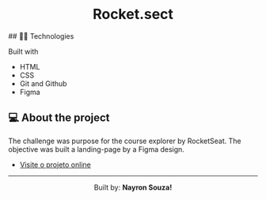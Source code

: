 <br>

<h1 align="center"> Rocket.sect</h1>
## 👨‍💻 Technologies

Built with

- HTML
- CSS
- Git and Github
- Figma

## 💻 About the project

The challenge was purpose for the course explorer by RocketSeat. The objective was built a landing-page by a Figma design.


- [Visite o projeto online](https://guiogigo.github.io/Rocketseat-Desafio-Rocketsect/)

-----
<p align="center">Built by: <strong>Nayron Souza!</strong></p>
